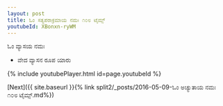 ```yaml
---
layout: post
title: ಓಂ ಸತ್ಯಪರಾಕ್ರಮಾಯ ನಮಃ ೧೦೮ ಟೈಮ್ಸ್
youtubeId: XBonxn-ryWM
---
```

 
 
 ಓಂ ವ್ಯಾಸಯ ನಮಃ  
 
 -  ವೇದ ವ್ಯಾಸನ ರೂಪ ಯಾರು 
 
  
 
  
 
 
 
 
 
 


{% include youtubePlayer.html id=page.youtubeId %}
 
[Next]({{ site.baseurl }}{% link  split2/_posts/2016-05-09-ಓಂ ಅಚ್ಯುತಾಯ ನಮಃ ೧೦೮ ಟೈಮ್ಸ್.md%})
 
